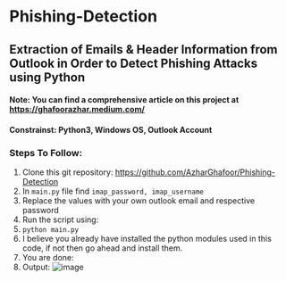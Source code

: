 # Phishing-Detection
## Extraction of Emails &amp; Header Information from Outlook in Order to Detect Phishing Attacks using Python

#### Note: You can find a comprehensive article on this project at https://ghafoorazhar.medium.com/ 
#### Constrainst: Python3, Windows OS, Outlook Account

### Steps To Follow:
1. Clone this git repository: https://github.com/AzharGhafoor/Phishing-Detection
2. In ```main.py``` file find ```imap_password, imap_username```
3. Replace the values with your own outlook email and respective password
4. Run the script using:
5. ```python main.py``` 
6. I believe you already have installed the python modules used in this code, if not then go ahead and install them.
7. You are done:
8. Output:
![image](https://user-images.githubusercontent.com/47841078/165704174-feceb630-93ce-4b2a-ae96-b2464abd465b.png)
